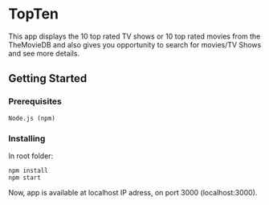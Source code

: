 # TopTen

This app displays the 10 top rated TV shows or 10 top rated movies from the TheMovieDB and also gives you opportunity to search for movies/TV Shows and see more details.

## Getting Started

### Prerequisites

```
Node.js (npm)
```

### Installing


In root folder:

```
npm install
npm start
```

Now, app is available at localhost IP adress, on port 3000 (localhost:3000).